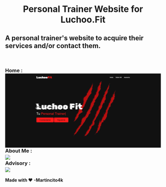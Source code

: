 <p align = "center"><h1 align = "center" >Personal Trainer Website for Luchoo.Fit</h1></p>


## A personal trainer's website to acquire their services and/or contact them.

<br>
<h3>Home :
<br />
<img align="center" src="Asset/MainPage.png"  />
<br>
About Me :
<br>
<img align="center" src="https://media.discordapp.net/attachments/1149456581054963773/1174885957594513428/image.png?ex=656938d0&is=6556c3d0&hm=2faeef2b4540f1ff811b202d372749cccb1b7f8eceb7c2bf1962576e19dcd73c&=&width=1200&height=541"  />
<br />
Advisory : 
<br />
<img align ="center" src="https://media.discordapp.net/attachments/1149456581054963773/1174885957925883944/image.png?ex=656938d0&is=6556c3d0&hm=546d7b4379dc962b1ec1984c73e85d7a3bf009e2c6b0063cbc5bd33bec05aefc&=&width=1153&height=559" />
<br />
 </h3>

**Made with :heart:** 
              **-Martincito4k** 
